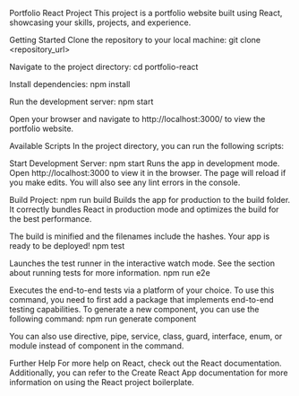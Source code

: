 Portfolio React Project
This project is a portfolio website built using React, showcasing your skills, projects, and experience.

Getting Started
Clone the repository to your local machine:
git clone <repository_url>

Navigate to the project directory:
cd portfolio-react

Install dependencies:
npm install

Run the development server:
npm start

Open your browser and navigate to http://localhost:3000/ to view the portfolio website.


Available Scripts
In the project directory, you can run the following scripts:

Start Development Server:
npm start
Runs the app in development mode. Open http://localhost:3000 to view it in the browser. The page will reload if you make edits. You will also see any lint errors in the console.

Build Project:
npm run build
Builds the app for production to the build folder. It correctly bundles React in production mode and optimizes the build for the best performance.

The build is minified and the filenames include the hashes. Your app is ready to be deployed!
npm test

Launches the test runner in the interactive watch mode. See the section about running tests for more information.
npm run e2e

Executes the end-to-end tests via a platform of your choice. To use this command, you need to first add a package that implements end-to-end testing capabilities.
To generate a new component, you can use the following command:
npm run generate component <component-name>


You can also use directive, pipe, service, class, guard, interface, enum, or module instead of component in the command.

Further Help
For more help on React, check out the React documentation. Additionally, you can refer to the Create React App documentation for more information on using the React project boilerplate.
